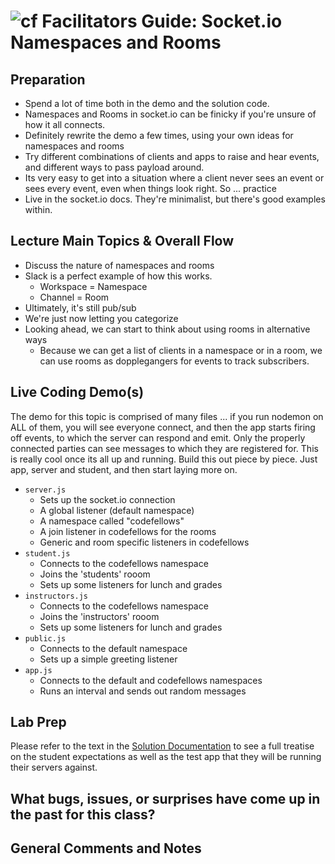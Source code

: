 ![cf](http://i.imgur.com/7v5ASc8.png) Facilitators Guide: Socket.io Namespaces and Rooms
===================================================================

## Preparation
* Spend a lot of time both in the demo and the solution code.
* Namespaces and Rooms in socket.io can be finicky if you're unsure of how it all connects.
* Definitely rewrite the demo a few times, using  your own ideas for namespaces and rooms
* Try different combinations of clients and apps to raise and hear events, and different ways to pass payload around.
* Its very easy to get into a situation where a client never sees an event or sees every event, even when things look right.  So ... practice
* Live in the socket.io docs. They're minimalist, but there's good examples within.

## Lecture Main Topics & Overall Flow
* Discuss the nature of namespaces and rooms
* Slack is a perfect example of how this works.
    * Workspace = Namespace
    * Channel = Room
* Ultimately, it's still pub/sub
* We're just now letting you categorize
* Looking ahead, we can start to think about using rooms in alternative ways
  * Because we can get a list of clients in a namespace or in a room, we can use rooms as dopplegangers for events to track subscribers.

## Live Coding Demo(s)
The demo for this topic is comprised of many files ... if you run nodemon on ALL of them, you will see everyone connect, and then the app starts firing off events, to which the server can respond and emit.  Only the properly connected parties can see messages to which they are registered for.  This is really cool once its all up and running.  Build this out piece by piece.  Just app, server and student, and then start laying more on.

* `server.js` 
  * Sets up the socket.io connection
  * A global listener (default namespace)
  * A namespace called "codefellows"
  * A join listener in codefellows for the rooms
  * Generic and room specific listeners in codefellows
* `student.js`
  * Connects to the codefellows namespace
  * Joins the 'students' rooom
  * Sets up some listeners for lunch and grades
* `instructors.js`
  * Connects to the codefellows namespace
  * Joins the 'instructors' rooom
  * Sets up some listeners for lunch and grades
* `public.js`
  * Connects to the default namespace
  * Sets up a simple greeting listener
* `app.js`
  * Connects to the default and codefellows namespaces
  * Runs an interval and sends out random messages

## Lab Prep
Please refer to the text in the [Solution Documentation](./solution/README.md) to see a full treatise on the student expectations as well as the test app that they will be running their servers against.

## What bugs, issues, or surprises have come up in the past for this class?

## General Comments and Notes

